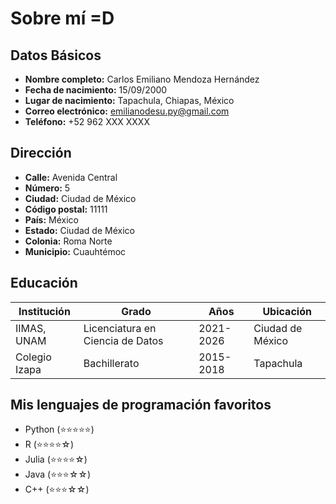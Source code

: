 # Sobre mí =D

## Datos Básicos

- **Nombre completo:** Carlos Emiliano Mendoza Hernández
- **Fecha de nacimiento:** 15/09/2000
- **Lugar de nacimiento:** Tapachula, Chiapas, México
- **Correo electrónico:** [emilianodesu.py@gmail.com](mailto:emilianodesu.py@gmail.com)
- **Teléfono:** +52 962 XXX XXXX

## Dirección

- **Calle:** Avenida Central
- **Número:** 5
- **Ciudad:** Ciudad de México
- **Código postal:** 11111
- **País:** México
- **Estado:** Ciudad de México
- **Colonia:** Roma Norte
- **Municipio:** Cuauhtémoc

## Educación

| Institución          | Grado                             | Años       | Ubicación          |
|----------------------|-----------------------------------|------------|--------------------|
| IIMAS, UNAM          | Licenciatura en Ciencia de Datos  | 2021-2026  | Ciudad de México   |
| Colegio Izapa        | Bachillerato                      | 2015-2018  | Tapachula          |

## Mis lenguajes de programación favoritos

- Python (⭐️⭐️⭐️⭐️⭐️)
- R (⭐️⭐️⭐️⭐️☆)
- Julia (⭐️⭐️⭐️⭐️☆)
- Java (⭐️⭐️⭐️☆☆)
- C++ (⭐️⭐️⭐️☆☆)
